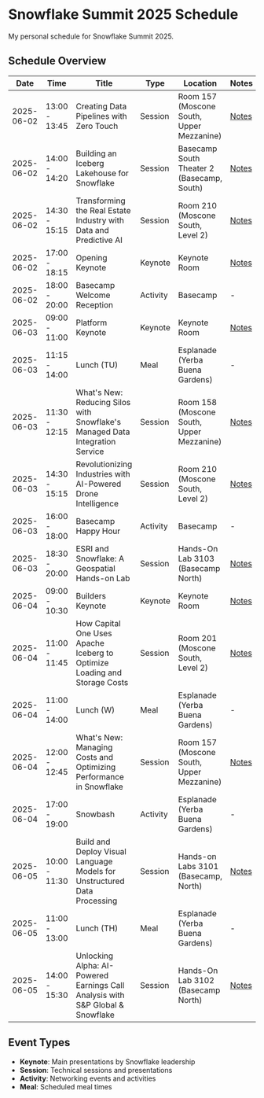 # Snowflake Summit 2025 Schedule

My personal schedule for Snowflake Summit 2025.

## Schedule Overview

| Date       | Time          | Title                                                                          | Type     | Location                                   | Notes                                                    |
|------------|---------------|--------------------------------------------------------------------------------|----------|--------------------------------------------|----------------------------------------------------------|
| 2025-06-02 | 13:00 - 13:45 | Creating Data Pipelines with Zero Touch                                        | Session  | Room 157 (Moscone South, Upper Mezzanine)  | [Notes](sessions/DE227-zero-touch-data-sources.md)       |
| 2025-06-02 | 14:00 - 14:20 | Building an Iceberg Lakehouse for Snowflake                                    | Session  | Basecamp South Theater 2 (Basecamp, South) | [Notes](sessions/AR204-iceberg-lakehouse.md)             |
| 2025-06-02 | 14:30 - 15:15 | Transforming the Real Estate Industry with Data and Predictive AI              | Session  | Room 210 (Moscone South, Level 2)          | [Notes](sessions/AD231-real-estate-predictive-ai.md)     |
| 2025-06-02 | 17:00 - 18:15 | Opening Keynote                                                                | Keynote  | Keynote Room                               | [Notes](keynotes/K1-opening-keynote.md)                  |
| 2025-06-02 | 18:00 - 20:00 | Basecamp Welcome Reception                                                     | Activity | Basecamp                                   | -                                                        |
| 2025-06-03 | 09:00 - 11:00 | Platform Keynote                                                               | Keynote  | Keynote Room                               | [Notes](keynotes/K2-platform-keynote.md)                 |
| 2025-06-03 | 11:15 - 14:00 | Lunch (TU)                                                                     | Meal     | Esplanade (Yerba Buena Gardens)            | -                                                        |
| 2025-06-03 | 11:30 - 12:15 | What's New: Reducing Silos with Snowflake's Managed Data Integration Service   | Session  | Room 158 (Moscone South, Upper Mezzanine)  | [Notes](sessions/WN212B-managed-data-integration.md)     |
| 2025-06-03 | 14:30 - 15:15 | Revolutionizing Industries with AI-Powered Drone Intelligence                  | Session  | Room 210 (Moscone South, Level 2)          | [Notes](sessions/IN202-ai-powered-drone-intelligence.md) |
| 2025-06-03 | 16:00 - 18:00 | Basecamp Happy Hour                                                            | Activity | Basecamp                                   | -                                                        |
| 2025-06-03 | 18:30 - 20:00 | ESRI and Snowflake: A Geospatial Hands-on Lab                                  | Session  | Hands-On Lab 3103 (Basecamp North)         | [Notes](sessions/BA223-esri-geospatial-lab.md)           |
| 2025-06-04 | 09:00 - 10:30 | Builders Keynote                                                               | Keynote  | Keynote Room                               | [Notes](keynotes/K3-builders-keynote.md)                 |
| 2025-06-04 | 11:00 - 11:45 | How Capital One Uses Apache Iceberg to Optimize Loading and Storage Costs      | Session  | Room 201 (Moscone South, Level 2)          | [Notes](sessions/AR213-capital-one-iceberg.md)           |
| 2025-06-04 | 11:00 - 14:00 | Lunch (W)                                                                      | Meal     | Esplanade (Yerba Buena Gardens)            | -                                                        |
| 2025-06-04 | 12:00 - 12:45 | What's New: Managing Costs and Optimizing Performance in Snowflake             | Session  | Room 157 (Moscone South, Upper Mezzanine)  | [Notes](sessions/WN210B-costs-performance.md)            |
| 2025-06-04 | 17:00 - 19:00 | Snowbash                                                                       | Activity | Esplanade (Yerba Buena Gardens)            | -                                                        |
| 2025-06-05 | 10:00 - 11:30 | Build and Deploy Visual Language Models for Unstructured Data Processing       | Session  | Hands-on Labs 3101 (Basecamp, North)       | [Notes](sessions/AI301-visual-language-models.md)        |
| 2025-06-05 | 11:00 - 13:00 | Lunch (TH)                                                                     | Meal     | Esplanade (Yerba Buena Gardens)            | -                                                        |
| 2025-06-05 | 14:00 - 15:30 | Unlocking Alpha: AI-Powered Earnings Call Analysis with S&P Global & Snowflake | Session  | Hands-On Lab 3102 (Basecamp North)         | [Notes](sessions/AI250-earnings-call-analysis.md)        |

## Event Types

- **Keynote**: Main presentations by Snowflake leadership
- **Session**: Technical sessions and presentations
- **Activity**: Networking events and activities
- **Meal**: Scheduled meal times

